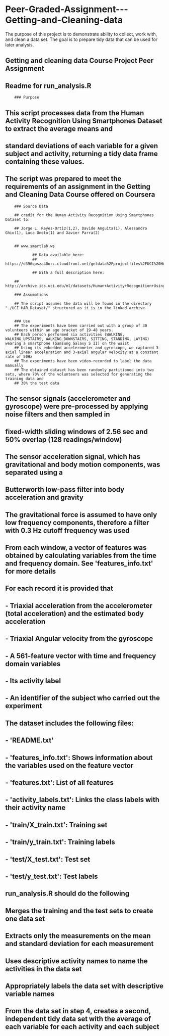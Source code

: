# Peer-Graded-Assignment---Getting-and-Cleaning-data
The purpose of this project is to demonstrate ability to collect, work with, and clean a data set. The goal is to prepare tidy data that can be used for later analysis.


## Getting and cleaning data Course Project Peer Assignment
## Readme for run_analysis.R
        
        ### Purpose
        
## This script processes data from the Human Activity Recognition Using Smartphones Dataset to extract the average means and 
## standard  deviations of each variable for a given subject and activity, returning a tidy data frame containing these values.

## The script was prepared to meet the requirements of an assignment in the Getting and Cleaning Data Course offered on Coursera

        ### Source Data
        
        ## credit for the Human Activity Recognition Using Smartphones Dataset to:
        
        ## Jorge L. Reyes-Ortiz(1,2), Davide Anguita(1), Alessandro Ghio(1), Luca Oneto(1) and Xavier Parra(2)


        ## www.smartlab.ws

                ## Data available here:
                ## https://d396qusza40orc.cloudfront.net/getdata%2Fprojectfiles%2FUCI%20HAR%20Dataset.zip 

                ## With a full description here:
        
        ## http://archive.ics.uci.edu/ml/datasets/Human+Activity+Recognition+Using+Smartphones

        ### Assumptions
        
        ## The script assumes the data will be found in the directory "./UCI HAR Dataset/" structured as it is in the linked archive.
       

        ### Use
        ## The experiments have been carried out with a group of 30 volunteers within an age bracket of 19-48 years. 
		## Each person performed six activities (WALKING, WALKING_UPSTAIRS, WALKING_DOWNSTAIRS, SITTING, STANDING, LAYING) wearing a smartphone (Samsung Galaxy S II) on the waist
		## Using its embedded accelerometer and gyroscope, we captured 3-axial linear acceleration and 3-axial angular velocity at a constant rate of 50Hz
		## The experiments have been video-recorded to label the data manually 
		## The obtained dataset has been randomly partitioned into two sets, where 70% of the volunteers was selected for generating the training data and 
		## 30% the test data 

## The sensor signals (accelerometer and gyroscope) were pre-processed by applying noise filters and then sampled in 
## fixed-width sliding windows of 2.56 sec and 50% overlap (128 readings/window)
## The sensor acceleration signal, which has gravitational and body motion components, was separated using a 
## Butterworth low-pass filter into body acceleration and gravity
## The gravitational force is assumed to have only low frequency components, therefore a filter with 0.3 Hz cutoff frequency was used
## From each window, a vector of features was obtained by calculating variables from the time and frequency domain. See 'features_info.txt' for more details 

## For each record it is provided that


## - Triaxial acceleration from the accelerometer (total acceleration) and the estimated body acceleration
## - Triaxial Angular velocity from the gyroscope 
## - A 561-feature vector with time and frequency domain variables 
## - Its activity label 
## - An identifier of the subject who carried out the experiment

## The dataset includes the following files:


## - 'README.txt'

## - 'features_info.txt': Shows information about the variables used on the feature vector

## - 'features.txt': List of all features

## - 'activity_labels.txt': Links the class labels with their activity name

## - 'train/X_train.txt': Training set

## - 'train/y_train.txt': Training labels

## - 'test/X_test.txt': Test set

## - 'test/y_test.txt': Test labels
## run_analysis.R should do the following
## Merges the training and the test sets to create one data set
## Extracts only the measurements on the mean and standard deviation for each measurement
## Uses descriptive activity names to name the activities in the data set
## Appropriately labels the data set with descriptive variable names
## From the data set in step 4, creates a second, independent tidy data set with the average of each variable for each activity and each subject

